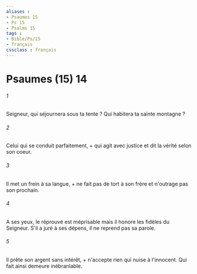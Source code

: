 ```yaml
---
aliases : 
- Psaumes 15
- Ps 15
- Psalms 15
tags : 
- Bible/Ps/15
- français
cssclass : français
---
```


# Psaumes (15) 14

###### 1
Seigneur, qui séjournera sous ta tente ? Qui habitera ta sainte montagne ?
###### 2
Celui qui se conduit parfaitement, + qui agit avec justice et dit la vérité selon son coeur.
###### 3
Il met un frein à sa langue, + ne fait pas de tort à son frère et n'outrage pas son prochain.
###### 4
A ses yeux, le réprouvé est méprisable mais il honore les fidèles du Seigneur. S'il a juré à ses dépens, il ne reprend pas sa parole.
###### 5
Il prête son argent sans intérêt, + n'accepte rien qui nuise à l'innocent. Qui fait ainsi demeure inébranlable.
